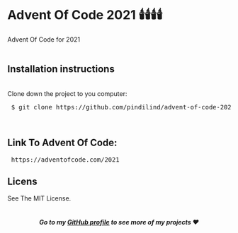 <h1>Advent Of Code 2021 🕯️🕯️🕯️🕯️</h1>

Advent Of Code for 2021 <br><br>


<h2>Installation instructions</h2><br>
Clone down the project to you computer:
<pre> $ git clone https://github.com/pindilind/advent-of-code-2021 </pre> <br>

<h2>Link To Advent Of Code:</h2>
<pre> https://adventofcode.com/2021 </pre>

<h2>Licens</h2>
See The MIT License. <br> <br>

<strong><em><h4 align="center">Go to my [GitHub profile](https://github.com/pindilind) to see more of my projects ♥</h4></em></strong>

